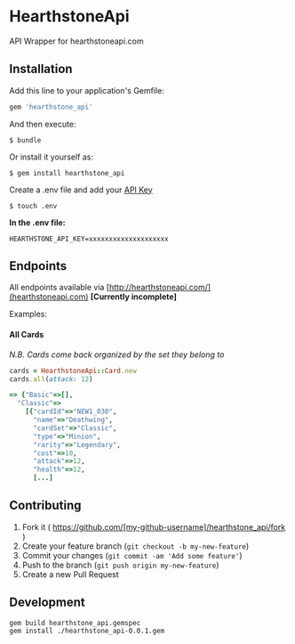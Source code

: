 # HearthstoneApi

API Wrapper for hearthstoneapi.com

## Installation

Add this line to your application's Gemfile:

```ruby
gem 'hearthstone_api'
```

And then execute:

    $ bundle

Or install it yourself as:

    $ gem install hearthstone_api

Create a .env file and add your [API Key](https://market.mashape.com/omgvamp/hearthstone)

    $ touch .env

**In the .env file:**

    HEARTHSTONE_API_KEY=xxxxxxxxxxxxxxxxxxxx

## Endpoints

All endpoints available via [http://hearthstoneapi.com/](hearthstoneapi.com)
**[Currently incomplete]**

Examples:

#### All Cards
_N.B. Cards come back organized by the set they belong to_

```ruby
cards = HearthstoneApi::Card.new
cards.all(attack: 12)

=> {"Basic"=>[],
  "Classic"=>
    [{"cardId"=>"NEW1_030",
      "name"=>"Deathwing",
      "cardSet"=>"Classic",
      "type"=>"Minion",
      "rarity"=>"Legendary",
      "cost"=>10,
      "attack"=>12,
      "health"=>12,
      [...]
```

## Contributing

1. Fork it ( https://github.com/[my-github-username]/hearthstone_api/fork )
2. Create your feature branch (`git checkout -b my-new-feature`)
3. Commit your changes (`git commit -am 'Add some feature'`)
4. Push to the branch (`git push origin my-new-feature`)
5. Create a new Pull Request

## Development

    gem build hearthstone_api.gemspec
    gem install ./hearthstone_api-0.0.1.gem
